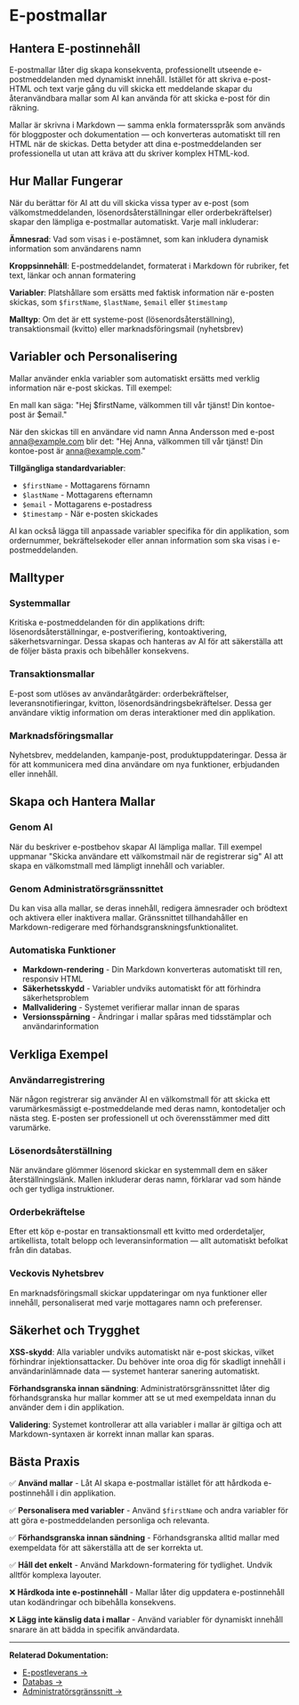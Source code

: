 # E-postmallar

## Hantera E-postinnehåll

E-postmallar låter dig skapa konsekventa, professionellt utseende e-postmeddelanden med dynamiskt innehåll. Istället för att skriva e-post-HTML och text varje gång du vill skicka ett meddelande skapar du återanvändbara mallar som AI kan använda för att skicka e-post för din räkning.

Mallar är skrivna i Markdown — samma enkla formatersspråk som används för bloggposter och dokumentation — och konverteras automatiskt till ren HTML när de skickas. Detta betyder att dina e-postmeddelanden ser professionella ut utan att kräva att du skriver komplex HTML-kod.

## Hur Mallar Fungerar

När du berättar för AI att du vill skicka vissa typer av e-post (som välkomstmeddelanden, lösenordsåterställningar eller orderbekräftelser) skapar den lämpliga e-postmallar automatiskt. Varje mall inkluderar:

**Ämnesrad**: Vad som visas i e-postämnet, som kan inkludera dynamisk information som användarens namn

**Kroppsinnehåll**: E-postmeddelandet, formaterat i Markdown för rubriker, fet text, länkar och annan formatering

**Variabler**: Platshållare som ersätts med faktisk information när e-posten skickas, som `$firstName`, `$lastName`, `$email` eller `$timestamp`

**Malltyp**: Om det är ett systeme-post (lösenordsåterställning), transaktionsmail (kvitto) eller marknadsföringsmail (nyhetsbrev)

## Variabler och Personalisering

Mallar använder enkla variabler som automatiskt ersätts med verklig information när e-post skickas. Till exempel:

En mall kan säga: "Hej $firstName, välkommen till vår tjänst! Din kontoe-post är $email."

När den skickas till en användare vid namn Anna Andersson med e-post anna@example.com blir det: "Hej Anna, välkommen till vår tjänst! Din kontoe-post är anna@example.com."

**Tillgängliga standardvariabler**:
- `$firstName` - Mottagarens förnamn
- `$lastName` - Mottagarens efternamn
- `$email` - Mottagarens e-postadress
- `$timestamp` - När e-posten skickades

AI kan också lägga till anpassade variabler specifika för din applikation, som ordernummer, bekräftelsekoder eller annan information som ska visas i e-postmeddelanden.

## Malltyper

### Systemmallar
Kritiska e-postmeddelanden för din applikations drift: lösenordsåterställningar, e-postverifiering, kontoaktivering, säkerhetsvarningar. Dessa skapas och hanteras av AI för att säkerställa att de följer bästa praxis och bibehåller konsekvens.

### Transaktionsmallar
E-post som utlöses av användaråtgärder: orderbekräftelser, leveransnotifieringar, kvitton, lösenordsändringsbekräftelser. Dessa ger användare viktig information om deras interaktioner med din applikation.

### Marknadsföringsmallar
Nyhetsbrev, meddelanden, kampanje-post, produktuppdateringar. Dessa är för att kommunicera med dina användare om nya funktioner, erbjudanden eller innehåll.

## Skapa och Hantera Mallar

### Genom AI
När du beskriver e-postbehov skapar AI lämpliga mallar. Till exempel uppmanar "Skicka användare ett välkomstmail när de registrerar sig" AI att skapa en välkomstmall med lämpligt innehåll och variabler.

### Genom Administratörsgränssnittet
Du kan visa alla mallar, se deras innehåll, redigera ämnesrader och brödtext och aktivera eller inaktivera mallar. Gränssnittet tillhandahåller en Markdown-redigerare med förhandsgranskningsfunktionalitet.

### Automatiska Funktioner
- **Markdown-rendering** - Din Markdown konverteras automatiskt till ren, responsiv HTML
- **Säkerhetsskydd** - Variabler undviks automatiskt för att förhindra säkerhetsproblem
- **Mallvalidering** - Systemet verifierar mallar innan de sparas
- **Versionsspårning** - Ändringar i mallar spåras med tidsstämplar och användarinformation

## Verkliga Exempel

### Användarregistrering
När någon registrerar sig använder AI en välkomstmall för att skicka ett varumärkesmässigt e-postmeddelande med deras namn, kontodetaljer och nästa steg. E-posten ser professionell ut och överensstämmer med ditt varumärke.

### Lösenordsåterställning
När användare glömmer lösenord skickar en systemmall dem en säker återställningslänk. Mallen inkluderar deras namn, förklarar vad som hände och ger tydliga instruktioner.

### Orderbekräftelse
Efter ett köp e-postar en transaktionsmall ett kvitto med orderdetaljer, artikellista, totalt belopp och leveransinformation — allt automatiskt befolkat från din databas.

### Veckovis Nyhetsbrev
En marknadsföringsmall skickar uppdateringar om nya funktioner eller innehåll, personaliserat med varje mottagares namn och preferenser.

## Säkerhet och Trygghet

**XSS-skydd**: Alla variabler undviks automatiskt när e-post skickas, vilket förhindrar injektionsattacker. Du behöver inte oroa dig för skadligt innehåll i användarinlämnade data — systemet hanterar sanering automatiskt.

**Förhandsgranska innan sändning**: Administratörsgränssnittet låter dig förhandsgranska hur mallar kommer att se ut med exempeldata innan du använder dem i din applikation.

**Validering**: Systemet kontrollerar att alla variabler i mallar är giltiga och att Markdown-syntaxen är korrekt innan mallar kan sparas.

## Bästa Praxis

✅ **Använd mallar** - Låt AI skapa e-postmallar istället för att hårdkoda e-postinnehåll i din applikation.

✅ **Personalisera med variabler** - Använd `$firstName` och andra variabler för att göra e-postmeddelanden personliga och relevanta.

✅ **Förhandsgranska innan sändning** - Förhandsgranska alltid mallar med exempeldata för att säkerställa att de ser korrekta ut.

✅ **Håll det enkelt** - Använd Markdown-formatering för tydlighet. Undvik alltför komplexa layouter.

❌ **Hårdkoda inte e-postinnehåll** - Mallar låter dig uppdatera e-postinnehåll utan kodändringar och bibehålla konsekvens.

❌ **Lägg inte känslig data i mallar** - Använd variabler för dynamiskt innehåll snarare än att bädda in specifik användardata.

---

**Relaterad Dokumentation:**
- [E-postleverans →](/sv/cloud/email-delivery)
- [Databas →](/sv/cloud/database)
- [Administratörsgränssnitt →](/sv/cloud/admin)
